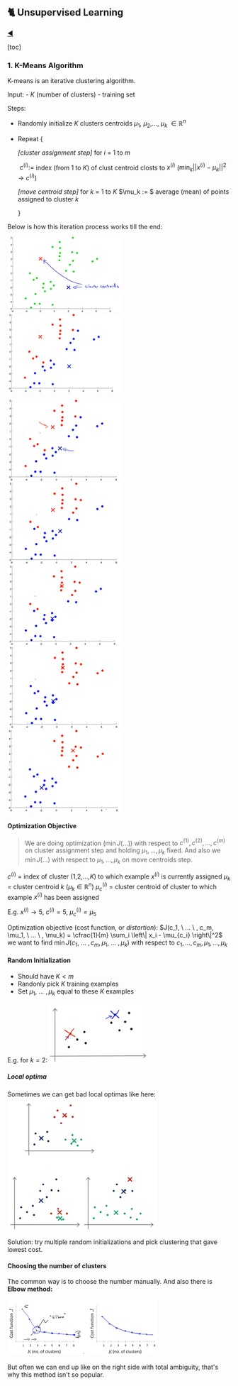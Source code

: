 ## :cat2: Unsupervised Learning

[:arrow_backward:](../../ds_index)

[toc]

### 1. K-Means Algorithm

K-means is an iterative clustering algorithm.

Input:
	- $K$ (number of clusters)
	- training set

Steps:

- Randomly initialize $K$ clusters centroids $\mu_1$, $\mu_2$,..., $\mu_k$ $\in \mathbb{R}^n$ 

- Repeat {

  *[cluster assignment step]*
  for $i$ = 1 to $m$

  ​	$c^{(i)}:=$ index (from 1 to $K$) of clust centroid closts to $x^{(i)}$ ($\min_k||x^{(i)}-\mu_k||^2 \rightarrow c^{(i)}$)

  *[move centroid step]*
  for $k$ = 1 to $K$
  	$\mu_k := $ average (mean) of points assigned to cluster $k$  

  } 

Below is how this iteration process works till the end: 

<img src="../../../../src/img/andr_ng_ml_course/ml_unsupervised_1.png" alt="ml_unsupervised_1" style="zoom: 25%;" /> <img src="../../../../src/img/andr_ng_ml_course/ml_unsupervised_7.png" alt="ml_unsupervised_7" style="zoom:25%;" />

<img src="../../../../src/img/andr_ng_ml_course/ml_unsupervised_2.png" alt="ml_unsupervised_2" style="zoom:25%;" />      <img src="../../../../src/img/andr_ng_ml_course/ml_unsupervised_3.png" alt="ml_unsupervised_3" style="zoom:25%;" />     <img src="../../../../src/img/andr_ng_ml_course/ml_unsupervised_4.png" alt="ml_unsupervised_4" style="zoom:25%;" />    <img src="../../../../src/img/andr_ng_ml_course/ml_unsupervised_5.png" alt="ml_unsupervised_5" style="zoom:25%;" />      <img src="../../../../src/img/andr_ng_ml_course/ml_unsupervised_6.png" alt="ml_unsupervised_6" style="zoom:25%;" />



#### Optimization Objective

> We are doing optimization ($\min J(...)$)  with respect to $c^{(1)}, c^{(2)},...,c^{(m)}$ on cluster assignment step and holding $\mu_1,...,\mu_k$ fixed.
> And also we $\min J(...)$ with respect to $\mu_1,...,\mu_k$ on move centroids step.

$c^{(i)}$ = index of cluster (1,2,...,$K$) to which example $x^{(i)}$ is currently assigned
$\mu_k$ = cluster centroid $k$ ($\mu_k \in \mathbb{R}^n$)
$\mu_c^{(i)}$ = cluster centroid of cluster to which example $x^{(i)}$ has been assigned 

E.g. $x^{(i)} \rightarrow 5,\ c^{(i)}=5, \ \mu_c^{(i)} = \mu_5$

Optimization objective (cost function, or *distortion*): $J(c_1, \ ... \ , c_m,  \mu_1, \ ... \ ,  \mu_k) = \cfrac{1}{m} \sum_i \left\| x_i -  \mu_{c_i} \right\|^2$
we want to find $\min J(c_1, \ ... \ , c_m, \mu_1, \ ... \ , \mu_k)$ with respect to $c_1,...,c_m,\mu_1,...,\mu_k$



#### Random Initialization

- Should have $K < m$
- Randonly pick $K$ training examples
- Set  $\mu_1, \ ... \ ,  \mu_k$ equal to these $K$ examples

E.g. for $k=2$: 
<img src="../../../../src/img/andr_ng_ml_course/ml_unsupervised_8.png" alt="ml_unsupervised_8" style="zoom:33%;" />

##### Local optima

Sometimes we can get bad local optimas like here:
<img src="../../../../src/img/andr_ng_ml_course/ml_unsupervised_9.png" alt="ml_unsupervised_9" style="zoom:33%;" />

Solution: try multiple random initializations and pick clustering that gave lowest cost.



#### Choosing the number of clusters

The common way is to choose the number manually. And also there is **Elbow method:**

<img src="../../../../src/img/andr_ng_ml_course/ml_unsupervised_10.png" alt="ml_unsupervised_10" style="zoom: 33%;" />

But often we can end up like on the right side with total ambiguity, that's why this method isn't so popular.